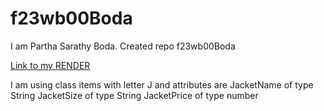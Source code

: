 # f23wb00Boda
I am Partha Sarathy Boda. Created repo f23wb00Boda

[Link to my RENDER](https://f23wb00boda.onrender.com)

I am using class items with letter J and attributes are 
JacketName of type String
JacketSize of type String
JacketPrice of type number
